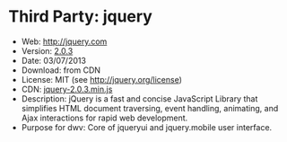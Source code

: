 Third Party: jquery
===================

* Web: http://jquery.com
* Version: [2.0.3](http://blog.jquery.com/2013/07/03/jquery-1-10-2-and-2-0-3-released/)
* Date: 03/07/2013
* Download: from CDN
* License: MIT (see http://jquery.org/license)
* CDN: [jquery-2.0.3.min.js](http://code.jquery.com/jquery-2.0.3.min.js)
* Description: jQuery is a fast and concise JavaScript Library that simplifies HTML 
  document traversing, event handling, animating, and Ajax interactions
  for rapid web development.
* Purpose for dwv: Core of jqueryui and jquery.mobile user interface.
